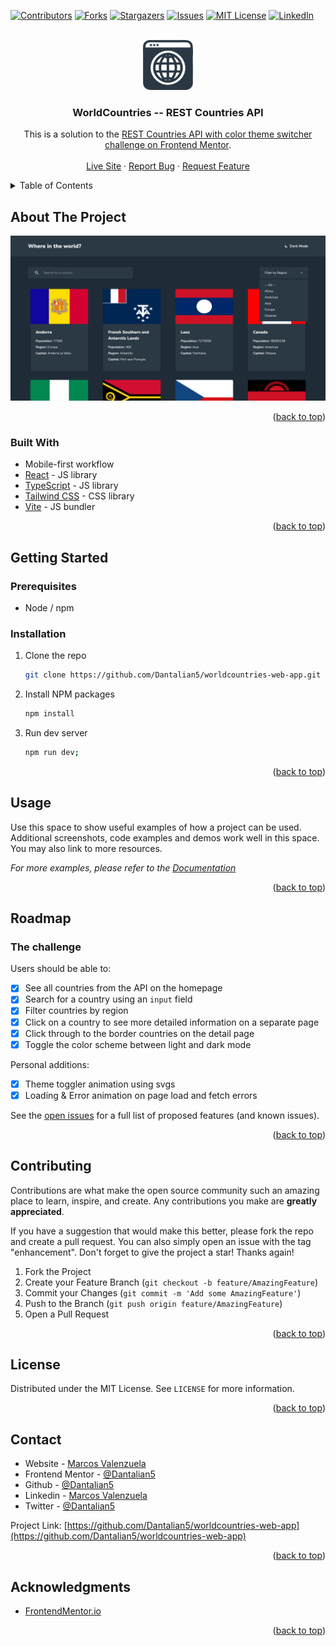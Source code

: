 <!-- Improved compatibility of back to top link: See: https://github.com/othneildrew/Best-README-Template/pull/73 -->

<a name="readme-top"></a>

<!--
*** Thanks for checking out the Best-README-Template. If you have a suggestion
*** that would make this better, please fork the repo and create a pull request
*** or simply open an issue with the tag "enhancement".
*** Don't forget to give the project a star!
*** Thanks again! Now go create something AMAZING! :D
-->

<!-- PROJECT SHIELDS -->
<!--
*** I'm using markdown "reference style" links for readability.
*** Reference links are enclosed in brackets [ ] instead of parentheses ( ).
*** See the bottom of this document for the declaration of the reference variables
*** for contributors-url, forks-url, etc. This is an optional, concise syntax you may use.
*** https://www.markdownguide.org/basic-syntax/#reference-style-links
-->

[![Contributors][contributors-shield]][contributors-url]
[![Forks][forks-shield]][forks-url]
[![Stargazers][stars-shield]][stars-url]
[![Issues][issues-shield]][issues-url]
[![MIT License][license-shield]][license-url]
[![LinkedIn][linkedin-shield]][linkedin-url]

<!-- PROJECT LOGO -->
<br />
<div align="center">
  <a href="https://github.com/Dantalian5/worldcountries-web-app">
    <img src="images/favicon.png" alt="Logo" width="80" height="80">
  </a>

<h3 align="center">WorldCountries -- REST Countries API</h3>

  <p align="center">
    This is a solution to the 
    <a href="https://www.frontendmentor.io/challenges/rest-countries-api-with-color-theme-switcher-5cacc469fec04111f7b848ca">REST Countries API with color theme switcher challenge on Frontend Mentor</a>.
    <br />
    <br />
    <a href="https://github.com/Dantalian5/worldcountries-web-app">Live Site</a>
    ·
    <a href="https://github.com/Dantalian5/worldcountries-web-app/issues">Report Bug</a>
    ·
    <a href="https://github.com/Dantalian5/worldcountries-web-app/issues">Request Feature</a>
  </p>
</div>

<!-- TABLE OF CONTENTS -->
<details>
  <summary>Table of Contents</summary>
  <ol>
    <li>
      <a href="#about-the-project">About The Project</a>
      <ul>
        <li><a href="#built-with">Built With</a></li>
      </ul>
    </li>
    <li>
      <a href="#getting-started">Getting Started</a>
      <ul>
        <li><a href="#prerequisites">Prerequisites</a></li>
        <li><a href="#installation">Installation</a></li>
      </ul>
    </li>
    <li><a href="#usage">Usage</a></li>
    <li><a href="#roadmap">Roadmap</a></li>
    <li><a href="#contributing">Contributing</a></li>
    <li><a href="#license">License</a></li>
    <li><a href="#contact">Contact</a></li>
    <li><a href="#acknowledgments">Acknowledgments</a></li>
  </ol>
</details>

<!-- ABOUT THE PROJECT -->

## About The Project

[![Product Name Screen Shot][product-screenshot]](images/screenshot.png)

<p align="right">(<a href="#readme-top">back to top</a>)</p>

### Built With

- Mobile-first workflow
- [React](https://reactjs.org/) - JS library
- [TypeScript](https://www.typescriptlang.org/) - JS library
- [Tailwind CSS](https://tailwindcss.com/) - CSS library
- [Vite](https://vitejs.dev/) - JS bundler

<p align="right">(<a href="#readme-top">back to top</a>)</p>

<!-- GETTING STARTED -->

## Getting Started

### Prerequisites

- Node / npm

### Installation

1. Clone the repo
   ```sh
   git clone https://github.com/Dantalian5/worldcountries-web-app.git
   ```
2. Install NPM packages
   ```sh
   npm install
   ```
3. Run dev server
   ```sh
   npm run dev;
   ```

<p align="right">(<a href="#readme-top">back to top</a>)</p>

<!-- USAGE EXAMPLES -->

## Usage

Use this space to show useful examples of how a project can be used. Additional screenshots, code examples and demos work well in this space. You may also link to more resources.

_For more examples, please refer to the [Documentation](https://example.com)_

<p align="right">(<a href="#readme-top">back to top</a>)</p>

<!-- ROADMAP -->

## Roadmap

### The challenge

Users should be able to:

- [x] See all countries from the API on the homepage
- [x] Search for a country using an `input` field
- [x] Filter countries by region
- [x] Click on a country to see more detailed information on a separate page
- [x] Click through to the border countries on the detail page
- [x] Toggle the color scheme between light and dark mode

Personal additions:

- [x] Theme toggler animation using svgs
- [x] Loading & Error animation on page load and fetch errors

See the [open issues](https://github.com/Dantalian5/worldcountries-web-app/issues) for a full list of proposed features (and known issues).

<p align="right">(<a href="#readme-top">back to top</a>)</p>

<!-- CONTRIBUTING -->

## Contributing

Contributions are what make the open source community such an amazing place to learn, inspire, and create. Any contributions you make are **greatly appreciated**.

If you have a suggestion that would make this better, please fork the repo and create a pull request. You can also simply open an issue with the tag "enhancement".
Don't forget to give the project a star! Thanks again!

1. Fork the Project
2. Create your Feature Branch (`git checkout -b feature/AmazingFeature`)
3. Commit your Changes (`git commit -m 'Add some AmazingFeature'`)
4. Push to the Branch (`git push origin feature/AmazingFeature`)
5. Open a Pull Request

<p align="right">(<a href="#readme-top">back to top</a>)</p>

<!-- LICENSE -->

## License

Distributed under the MIT License. See `LICENSE` for more information.

<p align="right">(<a href="#readme-top">back to top</a>)</p>

<!-- CONTACT -->

## Contact

- Website - [Marcos Valenzuela](https://marcosvalenzuela.netlify.app)
- Frontend Mentor - [@Dantalian5](https://www.frontendmentor.io/profile/Dantalian5)
- Github - [@Dantalian5](https://github.com/Dantalian5)
- Linkedin - [Marcos Valenzuela](https://www.linkedin.com/in/marcos-valenzuela-coding)
- Twitter - [@Dantalian5](https://www.twitter.com/Dantalian5)

Project Link: [https://github.com/Dantalian5/worldcountries-web-app](https://github.com/Dantalian5/worldcountries-web-app)

<p align="right">(<a href="#readme-top">back to top</a>)</p>

<!-- ACKNOWLEDGMENTS -->

## Acknowledgments

- [FrontendMentor.io](https://www.frontendmentor.io)

<p align="right">(<a href="#readme-top">back to top</a>)</p>

<!-- MARKDOWN LINKS & IMAGES -->
<!-- https://www.markdownguide.org/basic-syntax/#reference-style-links -->

[contributors-shield]: https://img.shields.io/github/contributors/Dantalian5/worldcountries-web-app.svg?style=for-the-badge
[contributors-url]: https://github.com/Dantalian5/worldcountries-web-app/graphs/contributors
[forks-shield]: https://img.shields.io/github/forks/Dantalian5/worldcountries-web-app.svg?style=for-the-badge
[forks-url]: https://github.com/Dantalian5/worldcountries-web-app/network/members
[stars-shield]: https://img.shields.io/github/stars/Dantalian5/worldcountries-web-app.svg?style=for-the-badge
[stars-url]: https://github.com/Dantalian5/worldcountries-web-app/stargazers
[issues-shield]: https://img.shields.io/github/issues/Dantalian5/worldcountries-web-app.svg?style=for-the-badge
[issues-url]: https://github.com/Dantalian5/worldcountries-web-app/issues
[license-shield]: https://img.shields.io/github/license/Dantalian5/worldcountries-web-app.svg?style=for-the-badge
[license-url]: https://github.com/Dantalian5/worldcountries-web-app/blob/master/LICENSE.txt
[linkedin-shield]: https://img.shields.io/badge/-LinkedIn-black.svg?style=for-the-badge&logo=linkedin&colorB=555
[linkedin-url]: https://linkedin.com/in/marcos-valenzuela-coding
[product-screenshot]: images/screenshot.png
[Next.js]: https://img.shields.io/badge/next.js-000000?style=for-the-badge&logo=nextdotjs&logoColor=white
[Next-url]: https://nextjs.org/
[React.js]: https://img.shields.io/badge/React-20232A?style=for-the-badge&logo=react&logoColor=61DAFB
[React-url]: https://reactjs.org/
[Vue.js]: https://img.shields.io/badge/Vue.js-35495E?style=for-the-badge&logo=vuedotjs&logoColor=4FC08D
[Vue-url]: https://vuejs.org/
[Angular.io]: https://img.shields.io/badge/Angular-DD0031?style=for-the-badge&logo=angular&logoColor=white
[Angular-url]: https://angular.io/
[Svelte.dev]: https://img.shields.io/badge/Svelte-4A4A55?style=for-the-badge&logo=svelte&logoColor=FF3E00
[Svelte-url]: https://svelte.dev/
[Laravel.com]: https://img.shields.io/badge/Laravel-FF2D20?style=for-the-badge&logo=laravel&logoColor=white
[Laravel-url]: https://laravel.com
[Bootstrap.com]: https://img.shields.io/badge/Bootstrap-563D7C?style=for-the-badge&logo=bootstrap&logoColor=white
[Bootstrap-url]: https://getbootstrap.com
[JQuery.com]: https://img.shields.io/badge/jQuery-0769AD?style=for-the-badge&logo=jquery&logoColor=white
[JQuery-url]: https://jquery.com
